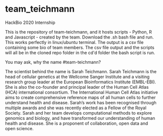 # team_teichmann
HackBio 2020 Internship

This is the repository of team-teichmann, and it hosts scripts - Python, R and Javascript - created by the team. 
Download the .sh bash file and run. This works perfectly in linux/ubuntu terminal. The output is a csv file containing some bio of team members. The csv file output and the scripts will all be in the cloned repo folder in the cd'd folder the bash script is run. 

You may ask, why the name #team-teichmann?

The scientist behind the name is Sarah Teichmann.
Sarah Teichmann is the head of cellular genetics at the Wellcome Sanger Institute and a visiting research group leader at the European Bioinformatics Institute (EMBL-EBI). She is also the co-founder and principal leader of the Human Cell Atlas (HCA) international consortium. The International Human Cell Atlas initiative aims to create comprehensive reference maps of all human cells to further understand health and disease. Sarah’s work has been recognised through multiple awards and she was recently elected as a Fellow of the Royal Society. Sarah and her team develops computational methods to explore genomics and biology, and have transformed our understanding of human health and disease. She is a proponent of collaboration, open data and open science.
